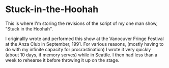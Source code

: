Stuck-in-the-Hoohah
===================

This is where I'm storing the revisions of the script of my one man show, "Stuck in the Hoohah".

I originallly wrote and performed this show at the Vanocuver Fringe Festival at the Anza Club in September, 1991.
For various reasons, (mostly having to do with my infinite capacity for procrastination) I wrote it very quickly (about 10 days, if memory serves) while in Seattle.
I then had less than a week to rehearse it before throwing it up on the stage.
